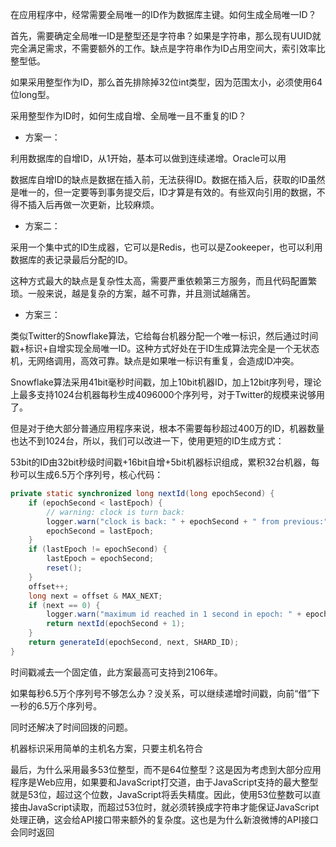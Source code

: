 在应用程序中，经常需要全局唯一的ID作为数据库主键。如何生成全局唯一ID？

首先，需要确定全局唯一ID是整型还是字符串？如果是字符串，那么现有UUID就完全满足需求，不需要额外的工作。缺点是字符串作为ID占用空间大，索引效率比整型低。

如果采用整型作为ID，那么首先排除掉32位int类型，因为范围太小，必须使用64位long型。

采用整型作为ID时，如何生成自增、全局唯一且不重复的ID？

- 方案一：

利用数据库的自增ID，从1开始，基本可以做到连续递增。Oracle可以用 

数据库自增ID的缺点是数据在插入前，无法获得ID。数据在插入后，获取的ID虽然是唯一的，但一定要等到事务提交后，ID才算是有效的。有些双向引用的数据，不得不插入后再做一次更新，比较麻烦。

- 方案二：

采用一个集中式的ID生成器，它可以是Redis，也可以是Zookeeper，也可以利用数据库的表记录最后分配的ID。

这种方式最大的缺点是复杂性太高，需要严重依赖第三方服务，而且代码配置繁琐。一般来说，越是复杂的方案，越不可靠，并且测试越痛苦。

- 方案三：

类似Twitter的Snowflake算法，它给每台机器分配一个唯一标识，然后通过时间戳+标识+自增实现全局唯一ID。这种方式好处在于ID生成算法完全是一个无状态机，无网络调用，高效可靠。缺点是如果唯一标识有重复，会造成ID冲突。

Snowflake算法采用41bit毫秒时间戳，加上10bit机器ID，加上12bit序列号，理论上最多支持1024台机器每秒生成4096000个序列号，对于Twitter的规模来说够用了。

但是对于绝大部分普通应用程序来说，根本不需要每秒超过400万的ID，机器数量也达不到1024台，所以，我们可以改进一下，使用更短的ID生成方式：

53bit的ID由32bit秒级时间戳+16bit自增+5bit机器标识组成，累积32台机器，每秒可以生成6.5万个序列号，核心代码：

```java
private static synchronized long nextId(long epochSecond) {
    if (epochSecond < lastEpoch) {
        // warning: clock is turn back:
        logger.warn("clock is back: " + epochSecond + " from previous:" + lastEpoch);
        epochSecond = lastEpoch;
    }
    if (lastEpoch != epochSecond) {
        lastEpoch = epochSecond;
        reset();
    }
    offset++;
    long next = offset & MAX_NEXT;
    if (next == 0) {
        logger.warn("maximum id reached in 1 second in epoch: " + epochSecond);
        return nextId(epochSecond + 1);
    }
    return generateId(epochSecond, next, SHARD_ID);
}
```

时间戳减去一个固定值，此方案最高可支持到2106年。

如果每秒6.5万个序列号不够怎么办？没关系，可以继续递增时间戳，向前“借”下一秒的6.5万个序列号。

同时还解决了时间回拨的问题。

机器标识采用简单的主机名方案，只要主机名符合 

最后，为什么采用最多53位整型，而不是64位整型？这是因为考虑到大部分应用程序是Web应用，如果要和JavaScript打交道，由于JavaScript支持的最大整型就是53位，超过这个位数，JavaScript将丢失精度。因此，使用53位整数可以直接由JavaScript读取，而超过53位时，就必须转换成字符串才能保证JavaScript处理正确，这会给API接口带来额外的复杂度。这也是为什么新浪微博的API接口会同时返回 